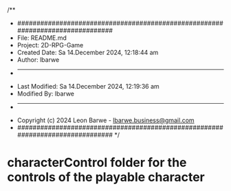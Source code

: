 /**
 * ###############################################################################
 *  File: README.md
 *  Project: 2D-RPG-Game
 *  Created Date: Sa 14.December 2024, 12:18:44 am
 *  Author: lbarwe
 *  -----
 *  Last Modified: Sa 14.December 2024, 12:19:36 am
 *  Modified By: lbarwe
 *  -----
 *  Copyright (c) 2024 Leon Barwe - lbarwe.business@gmail.com
 * ###############################################################################
 */

# characterControl folder for the controls of the playable character